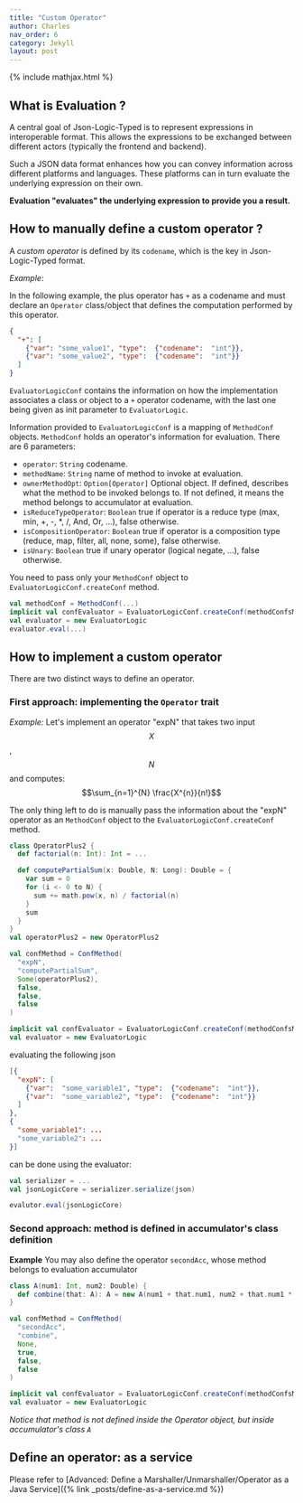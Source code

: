 ```yaml
---
title: "Custom Operator"
author: Charles
nav_order: 6
category: Jekyll
layout: post
---
```


{% include mathjax.html %}


## What is Evaluation ?

A central goal of Json-Logic-Typed is to represent expressions in interoperable format.
This allows the expressions to be exchanged between different actors
(typically the frontend and backend).

Such a JSON data format enhances how you can convey information across
different platforms and languages.
These platforms can in turn evaluate the underlying expression on their own.

**Evaluation "evaluates" the underlying expression to provide you a result.**

## How to manually define a custom operator ?

A _custom operator_ is defined by its `codename`, which is the key in
Json-Logic-Typed format.

*Example*:

In the following example, the plus operator has `+` as a codename and must declare
an `Operator` class/object that defines the computation performed by this operator.

```json
{
  "+": [
    {"var": "some_value1", "type":  {"codename":  "int"}},
    {"var": "some_value2", "type":  {"codename":  "int"}}
  ]
}
```

`EvaluatorLogicConf` contains the information on how the implementation associates
a class or object to a `+` operator codename, with the last one being given as
init parameter to `EvaluatorLogic`.

Information provided to `EvaluatorLogicConf` is a mapping of `MethodConf` objects.
`MethodConf` holds an operator's information for evaluation. There are 6 parameters:
* `operator`: `String` codename.
* `methodName`: `String` name of method to invoke at evaluation.
* `ownerMethodOpt`: `Option[Operator]` Optional object. If defined, describes what the
method to be invoked belongs to.
If not defined, it means the method belongs to accumulator at evaluation.
* `isReduceTypeOperator`: `Boolean` true if operator is a reduce type (max, min, +, -, *, /, And, Or, ...), false otherwise.
* `isCompositionOperator`: `Boolean` true if operator is a composition type (reduce, map, filter, all, none, some), false otherwise.
* `isUnary`: `Boolean` true if unary operator (logical negate, ...), false otherwise.

You need to pass only your `MethodConf` object to `EvaluatorLogicConf.createConf` method.

```scala
val methodConf = MethodConf(...)
implicit val confEvaluator = EvaluatorLogicConf.createConf(methodConfsManualAdd = Map("expN" -> confMethod))
val evaluator = new EvaluatorLogic
evaluator.eval(...)
```

## How to implement a custom operator

There are two distinct ways to define an operator.

### First approach: implementing the `Operator` trait

*Example:*
Let's implement an operator "expN" that takes two input $$X$$, $$N$$ and computes:
$$\sum_{n=1}^{N} \frac{X^{n}}{n!}$$

The only thing left to do is manually pass the information about the
"expN" operator as an `MethodConf` object to the `EvaluatorLogicConf.createConf`
method.

```scala
class OperatorPlus2 {
  def factorial(n: Int): Int = ...

  def computePartialSum(x: Double, N: Long): Double = {
    var sum = 0
    for (i <- 0 to N) {
      sum += math.pow(x, n) / factorial(n)
    }
    sum
  }
}
val operatorPlus2 = new OperatorPlus2

val confMethod = ConfMethod(
  "expN",
  "computePartialSum",
  Some(operatorPlus2),
  false,
  false,
  false
)

implicit val confEvaluator = EvaluatorLogicConf.createConf(methodConfsManualAdd = Map("expN" -> confMethod))
val evaluator = new EvaluatorLogic
```

evaluating the following json

```json
[{
  "expN": [
    {"var":  "some_variable1", "type":  {"codename":  "int"}},
    {"var":  "some_variable2", "type":  {"codename":  "int"}}
  ]
},
{
  "some_variable1": ...
  "some_variable2": ...
}]
```

can be done using the evaluator:

```scala
val serializer = ...
val jsonLogicCore = serializer.serialize(json)

evalutor.eval(jsonLogicCore)
```

### Second approach: method is defined in accumulator's class definition


**Example**
You may also define the operator `secondAcc`, whose method belongs to evaluation accumulator

```scala
class A(num1: Int, num2: Double) {
  def combine(that: A): A = new A(num1 + that.num1, num2 + that.num1 * that.num2)
}

val confMethod = ConfMethod(
  "secondAcc",
  "combine",
  None,
  true,
  false,
  false
)

implicit val confEvaluator = EvaluatorLogicConf.createConf(methodConfsManualAdd = Map("secondAcc" -> confMethod))
val evaluator = new EvaluatorLogic
```
*Notice that method is not defined inside the Operator object, but inside accumulator's class `A`*

## Define an operator: as a service

Please refer to [Advanced: Define a Marshaller/Unmarshaller/Operator as a Java Service]({% link _posts/define-as-a-service.md %})




